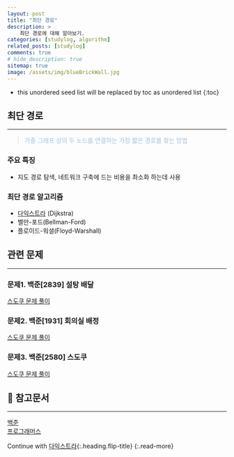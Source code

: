 ```yaml
---
layout: post
title: "최단 경로"
description: >
    최단 경로에 대해 알아보기.
categories: [studylog, algorithm]
related_posts: [studylog]
comments: true
# hide_description: true
sitemap: true
image: /assets/img/blueBrickWall.jpg
---
```


* this unordered seed list will be replaced by toc as unordered list 
{:toc}

## 최단 경로
<hr/>

> <font color="#A3C1DA">가중 그래프 상의 두 노드를 연결하는 가장 짧은 경로를 찾는 방법</font>

### 주요 특징 
- 지도 경로 탐색, 네트워크 구축에 드는 비용을 촤소화 하는데 사용

### 최단 경로 알고리즘 
- [다익스트라](/studylog/algorithm/다익스트라/#다익스트라dijkstra) (Dijkstra)
- 벨만-포드(Bellman-Ford)
- 플로이드-워셜(Floyd-Warshall)

## 관련 문제
<hr/>

### 문제1. 백준[2839] 설탕 배달
<a href="https://github.com/blubincod/study/blob/main/algorithm/backtracking/BJ_G4_2580_sudoku.java"><i class="fab fa-github"></i> 스도쿠 문제 풀이</a>

### 문제2. 백준[1931] 회의실 배정
<a href="https://github.com/blubincod/study/blob/main/algorithm/backtracking/BJ_G4_2580_sudoku.java"><i class="fab fa-github"></i> 스도쿠 문제 풀이</a>

### 문제3. 백준[2580] 스도쿠
<a href="https://github.com/blubincod/study/blob/main/algorithm/backtracking/BJ_G4_2580_sudoku.java"><i class="fab fa-github"></i> 스도쿠 문제 풀이</a>

## 📄 참고문서
<hr/>
<a href="https://www.acmicpc.net/">백준</a><br>
<a href="https://school.programmers.co.kr/">프로그래머스</a> 

Continue with [다익스트라](2023-06-02-다익스트라.md){:.heading.flip-title}
{:.read-more}

<link rel="stylesheet" href="https://cdnjs.cloudflare.com/ajax/libs/font-awesome/5.15.3/css/all.min.css">